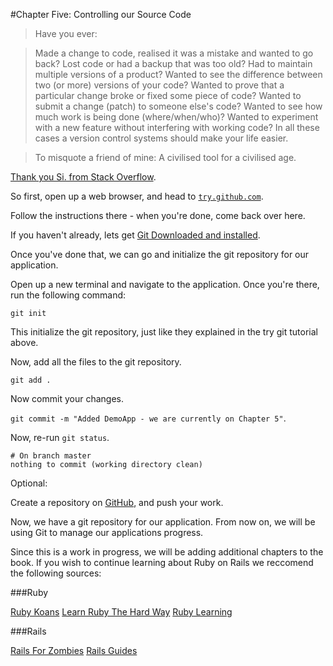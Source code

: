 #Chapter Five: Controlling our Source Code


> Have you ever:

> Made a change to code, realised it was a mistake and wanted to go back?
> Lost code or had a backup that was too old?
> Had to maintain multiple versions of a product?
> Wanted to see the difference between two (or more) versions of your code?
> Wanted to prove that a particular change broke or fixed some piece of code?
> Wanted to submit a change (patch) to someone else's code?
> Wanted to see how much work is being done (where/when/who)?
> Wanted to experiment with a new feature without interfering with working code?
> In all these cases a version control systems should make your life easier.

> To misquote a friend of mine: A civilised tool for a civilised age.

[Thank you Si. from Stack Overflow](http://stackoverflow.com/a/1408464/626833).


So first, open up a web browser, and head to [`try.github.com`](http://try.github.com/).

Follow the instructions there - when you're done, come back over here. 


If you haven't already, lets get [Git Downloaded and installed](http://git-scm.com/downloads). 


Once you've done that, we can go and initialize the git repository for our application.

Open up a new terminal and navigate to the application. Once you're there, run the following command:

`git init`


This initialize the git repository, just like they explained in the try git tutorial above.

Now, add all the files to the git repository.

`git add .`


Now commit your changes.


`git commit -m "Added DemoApp - we are currently on Chapter 5"`.



Now, re-run `git status`.

    # On branch master
    nothing to commit (working directory clean)



Optional:

Create a repository on [GitHub](https://github.com/), and push your work. 



Now, we have a git repository for our application. From now on, we will be using Git to manage our applications progress.


Since this is a work in progress, we will be adding additional chapters to the book. If you wish to continue learning about Ruby on Rails we reccomend the following sources:

###Ruby

[Ruby Koans](http://rubykoans.com/)
[Learn Ruby The Hard Way](http://ruby.learncodethehardway.org/)
[Ruby Learning](http://rubylearning.com/satishtalim/tutorial.html)

###Rails

[Rails For Zombies](http://railsforzombies.com)
[Rails Guides](http://guides.rubyonrails.com)
